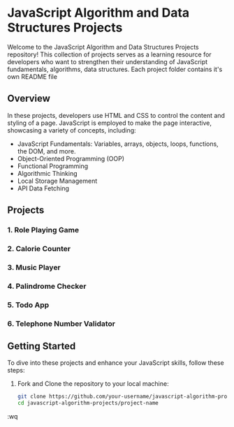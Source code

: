 # JavaScript Algorithm and Data Structures Projects

Welcome to the JavaScript Algorithm and Data Structures Projects repository! This collection of projects serves as a learning resource for developers who want to strengthen their understanding of JavaScript fundamentals, algorithms, data structures. Each project folder contains it's own README file

## Overview

In these projects, developers use HTML and CSS to control the content and styling of a page. JavaScript is employed to make the page interactive, showcasing a variety of concepts, including:

- JavaScript Fundamentals: Variables, arrays, objects, loops, functions, the DOM, and more.
- Object-Oriented Programming (OOP)
- Functional Programming
- Algorithmic Thinking
- Local Storage Management
- API Data Fetching

## Projects

### 1. Role Playing Game


### 2. Calorie Counter


### 3. Music Player


### 4. Palindrome Checker


### 5. Todo App

### 6. Telephone Number Validator


## Getting Started

To dive into these projects and enhance your JavaScript skills, follow these steps:

1. Fork and Clone the repository to your local machine:

   ```bash
   git clone https://github.com/your-username/javascript-algorithm-projects.git
   cd javascript-algorithm-projects/project-name
:wq



